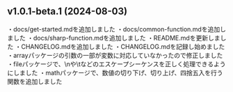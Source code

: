 v1.0.1-beta.1 (2024-08-03)
---
・docs/get-started.mdを追加しました
・docs/common-function.mdを追加しました
・docs/sharp-function.mdを追加しました
・README.mdを更新しました
・CHANGELOG.mdを追加しました
・CHANGELOG.mdを記録し始めました
・arrayパッケージの引数の一部が変数に対応していなかったので修正しました
・fileパッケージで、\nや\tなどのエスケープシーケンスを正しく処理できるようにしました
・mathパッケージで、数値の切り下げ、切り上げ、四捨五入を行う関数を追加しました